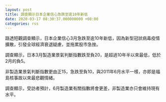 ```yaml
---
layout: post
title: 調查顯示日本企業信心急跌至逾10年新低
date: 2020-03-17 08:30:37.000000000 +08:00
categories: rss
---
```


路透短觀調查顯示，日本企業信心3月急跌至逾10年新低，因為新型冠狀病毒疫情擴散，引發全球經濟衰退疑慮，並拖累股市急挫。

調查顯示，日本3月製造業景氣判斷指數跌至負20，是超過10年半以來最低，低於2月的負5。

非製造業景氣判斷指數更由正15，急跌至負10，與2011年6月水平一樣，亦即是福島核事故以來最悲觀情緒。

調查顯示，受訪者預計，6月製造業有關指數將會更差，非製造業亦只會維持現有水平。

